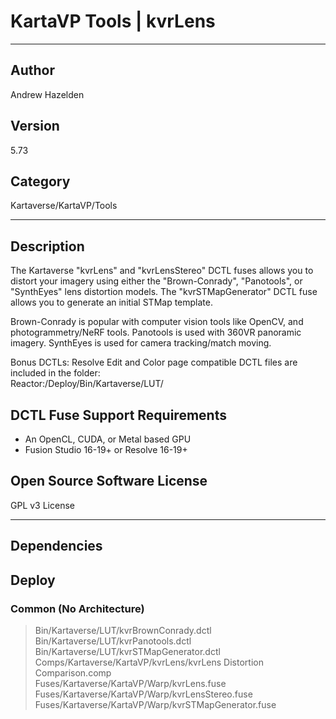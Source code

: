 # KartaVP Tools | kvrLens
___

## Author
Andrew Hazelden

## Version
5.73

## Category
Kartaverse/KartaVP/Tools

___

## Description
<p>The Kartaverse "kvrLens" and "kvrLensStereo" DCTL fuses allows you to distort your imagery using either the "Brown-Conrady", "Panotools", or "SynthEyes" lens distortion models. The "kvrSTMapGenerator" DCTL fuse allows you to generate an initial STMap template.</p>

<p>Brown-Conrady is popular with computer vision tools like OpenCV, and photogrammetry/NeRF tools. Panotools is used with 360VR panoramic imagery. SynthEyes is used for camera tracking/match moving.</p>

<p>Bonus DCTLs: Resolve Edit and Color page compatible DCTL files are included in the folder:<br>
Reactor:/Deploy/Bin/Kartaverse/LUT/</p>

<h2>DCTL Fuse Support Requirements</h2>

<ul>
	<li>An OpenCL, CUDA, or Metal based GPU</li>
	<li>Fusion Studio 16-19+ or Resolve 16-19+</li>
</ul>

<h2>Open Source Software License</h2>
<p>GPL v3 License</p>



___

## Dependencies

## Deploy

### Common (No Architecture)

> Bin/Kartaverse/LUT/kvrBrownConrady.dctl  
> Bin/Kartaverse/LUT/kvrPanotools.dctl  
> Bin/Kartaverse/LUT/kvrSTMapGenerator.dctl  
> Comps/Kartaverse/KartaVP/kvrLens/kvrLens Distortion Comparison.comp  
> Fuses/Kartaverse/KartaVP/Warp/kvrLens.fuse  
> Fuses/Kartaverse/KartaVP/Warp/kvrLensStereo.fuse  
> Fuses/Kartaverse/KartaVP/Warp/kvrSTMapGenerator.fuse  
